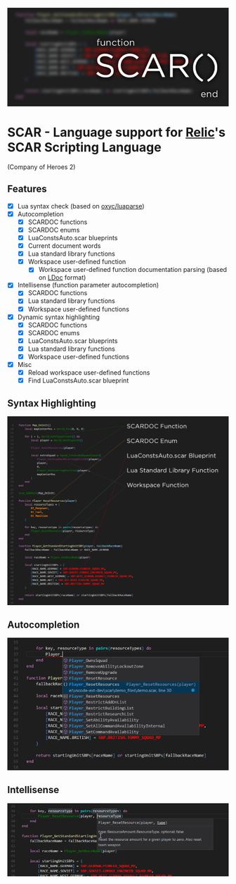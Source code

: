 ![](https://raw.githubusercontent.com/Janne252/scar/master/images/promo_logo.png)
# SCAR - Language support for [Relic](http://www.relic.com/)'s SCAR Scripting Language
(Company of Heroes 2)

## Features
 - [x] Lua syntax check (based on [oxyc/luaparse](https://github.com/oxyc/luaparse))
 - [x] Autocompletion
    - [x] SCARDOC functions
    - [x] SCARDOC enums
    - [x] LuaConstsAuto.scar blueprints
    - [x] Current document words
    - [x] Lua standard library functions
    - [x] Workspace user-defined function
         - [x] Workspace user-defined function documentation parsing (based on [LDoc](https://github.com/stevedonovan/LDoc) format)
 - [x] Intellisense (function parameter autocompletion)
    - [x] SCARDOC functions
    - [x] Lua standard library functions
    - [x] Workspace user-defined functions
 - [x] Dynamic syntax highlighting
    - [x] SCARDOC functions
    - [x] SCARDOC enums
    - [x] LuaConstsAuto.scar blueprints
    - [x] Lua standard library functions
    - [x] Workspace user-defined functions 
 - [x] Misc 
    - [x] Reload workspace user-defined functions
    - [x] Find LuaConstsAuto.scar blueprint 

## Syntax Highlighting
![](https://raw.githubusercontent.com/Janne252/scar/master/images/promo_highlight.png)

## Autocompletion
![](https://raw.githubusercontent.com/Janne252/scar/master/images/promo_autocompletion.png)

## Intellisense
![](https://raw.githubusercontent.com/Janne252/scar/master/images/promo_intellisense.png)